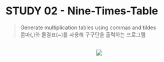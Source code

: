 # STUDY 02 - Nine-Times-Table
> Generate multiplication tables using commas and tildes<br>
> 콤마(,)와 물결표(~)를 사용해 구구단을 출력하는 프로그램

<p align="center" dir="auto">
<br><img style="max-width:100%" src="https://github.com/arkjiy/Nine-Times-Table/blob/master/ninetimestable.gif?raw=true"/>
</p>
